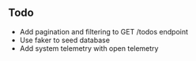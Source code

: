 ## Todo
 
- Add pagination and filtering to GET /todos endpoint
- Use faker to seed database
- Add system telemetry with open telemetry
